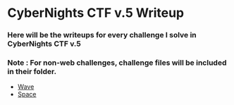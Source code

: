 # CyberNights CTF v.5 Writeup 
### Here will be the writeups for every challenge I solve in CyberNights CTF v.5
### Note : For non-web challenges, challenge files will be included in their folder.


- [Wave](/Wave/Wave.md)
- [Space](/Space/Space.md)
